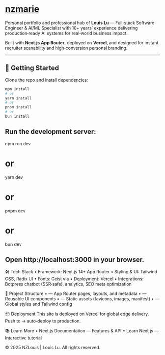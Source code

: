 # [nzmarie](https://nzmarie.com)

Personal portfolio and professional hub of **Louis Lu** — Full‑stack Software Engineer & AI/ML Specialist with 10+ years’ experience delivering production‑ready AI systems for real‑world business impact.

Built with **Next.js App Router**, deployed on **Vercel**, and designed for instant recruiter scanability and high‑conversion personal branding.

---

## 🚀 Getting Started

Clone the repo and install dependencies:

```bash
npm install
# or
yarn install
# or
pnpm install
# or
bun install
```

## Run the development server:

npm run dev

# or

yarn dev

# or

pnpm dev

# or

bun dev

## Open http://localhost:3000 in your browser.

🛠 Tech Stack
• Framework: Next.js 14+ App Router
• Styling & UI: Tailwind CSS, Radix UI
• Fonts: Geist via
• Deployment: Vercel
• Integrations: Botpress chatbot (SSR‑safe), analytics, SEO meta optimization

📂 Project Structure
• — App Router pages, layouts, and metadata
• — Reusable UI components
• — Static assets (favicons, images, manifest)
• — Global styles and Tailwind config

📦 Deployment
This site is deployed on Vercel for global edge delivery.
Push to → auto‑deploy to production.

📚 Learn More
• Next.js Documentation — Features & API
• Learn Next.js — Interactive tutorial

© 2025 NZLouis | Louis Lu. All rights reserved.
